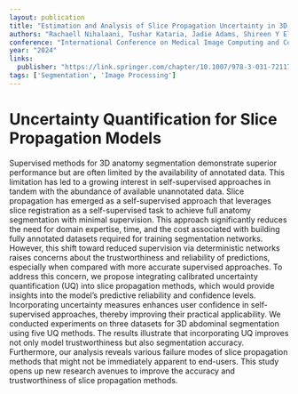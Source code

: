 ```yaml
---
layout: publication
title: "Estimation and Analysis of Slice Propagation Uncertainty in 3D Anatomy Segmentation"
authors: "Rachaell Nihalaani, Tushar Kataria, Jadie Adams, Shireen Y Elhabian"
conference: "International Conference on Medical Image Computing and Computer-Assisted Intervention"
year: "2024"
links:
  publisher: "https://link.springer.com/chapter/10.1007/978-3-031-72117-5_26"
tags: ['Segmentation', 'Image Processing']
---
```


# Uncertainty Quantification for Slice Propagation Models

Supervised methods for 3D anatomy segmentation demonstrate superior performance but are often limited by the availability of annotated data. This limitation has led to a growing interest in self-supervised approaches in tandem with the abundance of available unannotated data. Slice propagation has emerged as a self-supervised approach that leverages slice registration as a self-supervised task to achieve full anatomy segmentation with minimal supervision. This approach significantly reduces the need for domain expertise, time, and the cost associated with building fully annotated datasets required for training segmentation networks. However, this shift toward reduced supervision via deterministic networks raises concerns about the trustworthiness and reliability of predictions, especially when compared with more accurate supervised approaches. To address this concern, we propose integrating calibrated uncertainty quantification (UQ) into slice propagation methods, which would provide insights into the model’s predictive reliability and confidence levels. Incorporating uncertainty measures enhances user confidence in self-supervised approaches, thereby improving their practical applicability. We conducted experiments on three datasets for 3D abdominal segmentation using five UQ methods. The results illustrate that incorporating UQ improves not only model trustworthiness but also segmentation accuracy. Furthermore, our analysis reveals various failure modes of slice propagation methods that might not be immediately apparent to end-users. This study opens up new research avenues to improve the accuracy and trustworthiness of slice propagation methods.
